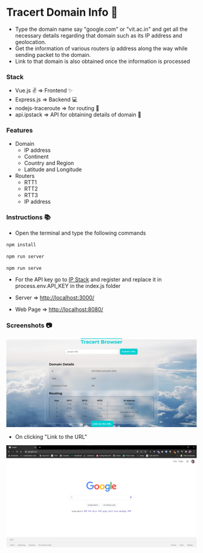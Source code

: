 # Tracert Domain Info 📶

- Type the domain name say "google.com" or "vit.ac.in" and get all the necessary details regarding that domain such as its IP address and geolocation.
- Get the information of various routers ip address along the way while sending packet to the domain.
- Link to that domain is also obtained once the information is processed

### Stack

- Vue.js ✌ ⇒ Frontend ✨
- Express.js ⇒ Backend 💻
- nodejs-traceroute ⇒ for routing 🚦
- api.ipstack ⇒ API for obtaining details of domain 📡

### Features

- Domain
  - IP address
  - Continent
  - Country and Region
  - Latitude and Longitude
- Routers
  - RTT1
  - RTT2
  - RTT3
  - IP address

### Instructions 📚

- Open the terminal and type the following commands

```jsx
npm install
```

```jsx
npm run server
```

```jsx
npm run serve
```

- For the API key go to [IP Stack](https://ipstack.com/) and register and replace it in process.env.API_KEY in the index.js folder

- Server ⇒ [http://localhost:3000/](http://localhost:3000/)
- Web Page ⇒ [http://localhost:8080/](http://localhost:8080/)

### Screenshots 📷

![Web Page](./src/assets/web%20page.png)

- On clicking "Link to the URL"

![Link to the URL](./src/assets/url%20link.png)
